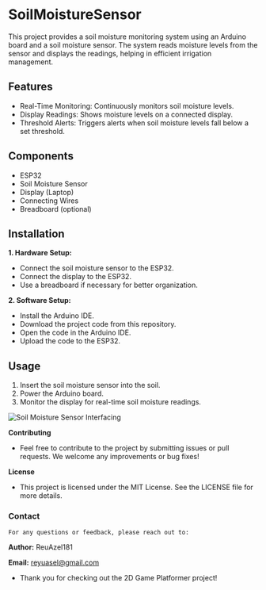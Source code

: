 # SoilMoistureSensor
This project provides a soil moisture monitoring system using an Arduino board and a soil moisture sensor. The system reads moisture levels from the sensor and displays the readings, helping in efficient irrigation management.

## Features
  - Real-Time Monitoring: Continuously monitors soil moisture levels.
  - Display Readings: Shows moisture levels on a connected display.
  - Threshold Alerts: Triggers alerts when soil moisture levels fall below a set threshold.
    
## Components
  - ESP32
  - Soil Moisture Sensor
  - Display (Laptop)
  - Connecting Wires
  - Breadboard (optional)

## Installation
**1. Hardware Setup:**
 - Connect the soil moisture sensor to the ESP32.
 - Connect the display to the ESP32.
 - Use a breadboard if necessary for better organization.

**2. Software Setup:**
  - Install the Arduino IDE.
  - Download the project code from this repository.
  - Open the code in the Arduino IDE.
  - Upload the code to the ESP32.
    
## Usage
1. Insert the soil moisture sensor into the soil.
2. Power the Arduino board.
3. Monitor the display for real-time soil moisture readings.

![Soil Moisture Sensor Interfacing](https://github.com/ReuAzel181/SoilMoistureSensor/raw/9a9bf0116b21ae88c4933070274ec4e87c51e5f4/Soil%20Moisture%20Sensor%20Interfacing.png)

**Contributing**
  - Feel free to contribute to the project by submitting issues or pull requests. We welcome any improvements or bug fixes!

**License**
  - This project is licensed under the MIT License. See the LICENSE file for more details.

### Contact
    For any questions or feedback, please reach out to:

**Author:** ReuAzel181

**Email:** reyuasel@gmail.com 

- Thank you for checking out the 2D Game Platformer project!
